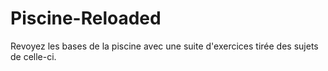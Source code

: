 # Piscine-Reloaded
Revoyez les bases de la piscine avec une suite d'exercices tirée des sujets de celle-ci.
